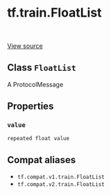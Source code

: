 <div itemscope itemtype="http://developers.google.com/ReferenceObject">
<meta itemprop="name" content="tf.train.FloatList" />
<meta itemprop="path" content="Stable" />
<meta itemprop="property" content="value"/>
</div>

# tf.train.FloatList

<!-- Insert buttons and diff -->

<table class="tfo-notebook-buttons tfo-api" align="left">
</table>

<a target="_blank" href="/code/stable/tensorflow/core/example/feature.proto">View source</a>



## Class `FloatList`

A ProtocolMessage



<!-- Placeholder for "Used in" -->


## Properties

<h3 id="value"><code>value</code></h3>

`repeated float value`






## Compat aliases

* `tf.compat.v1.train.FloatList`
* `tf.compat.v2.train.FloatList`

